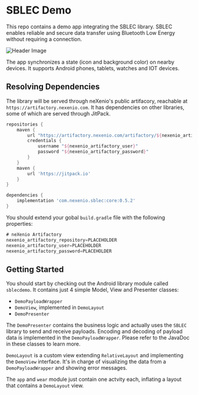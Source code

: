 SBLEC Demo
==========

This repo contains a demo app integrating the SBLEC library. SBLEC enables reliable and secure data transfer using Bluetooth Low Energy without requiring a connection.

![Header Image](https://raw.githubusercontent.com/neXenio/SBLEC-Demo/master/media/demo_short.gif)

The app synchronizes a state (icon and background color) on nearby devices. It supports Android phones, tablets, watches and IOT devices.

## Resolving Dependencies

The library will be served through neXenio's public artifacory, reachable at `https://artifactory.nexenio.com`. It has dependencies on other libraries, some of which are served through JitPack.

```gradle
repositories {
    maven {
        url "https://artifactory.nexenio.com/artifactory/${nexenio_artifactory_repository}/"
        credentials { 
            username "${nexenio_artifactory_user}" 
            password "${nexenio_artifactory_password}"
        }
    }
    maven {
        url 'https://jitpack.io'
    }
}

dependencies {
    implementation 'com.nexenio.sblec:core:0.5.2'
}
```

You should extend your gobal `build.gradle` file with the following properties:

```gradle
# neXenio Artifactory
nexenio_artifactory_repository=PLACEHOLDER
nexenio_artifactory_user=PLACEHOLDER
nexenio_artifactory_password=PLACEHOLDER
```

## Getting Started

You should start by checking out the Android library module called `sblecdemo`. It contains just 4 simple Model, View and Presenter classes:

- `DemoPayloadWrapper`
- `DemoView`, implemented in `DemoLayout`
- `DemoPresenter`

The `DemoPresenter` contains the business logic and actually uses the `SBLEC` library to send and receive payloads. Encoding and decoding of payload data is implemented in the `DemoPayloadWrapper`. Please refer to the JavaDoc in these classes to learn more.

`DemoLayout` is a custom view extending `RelativeLayout` and implementing the `DemoView` interface. It's in charge of visualizing the data from a `DemoPayloadWrapper` and showing error messages.

The `app` and `wear` module just contain one actvity each, inflating a layout that contains a `DemoLayout` view.
